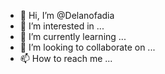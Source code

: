 - 👋 Hi, I’m @Delanofadia
- 👀 I’m interested in ...
- 🌱 I’m currently learning ...
- 💞️ I’m looking to collaborate on ...
- 📫 How to reach me ...

<!---
Delanofadia/Delanofadia is a ✨ special ✨ repository because its `README.md` (this file) appears on your GitHub profile.
You can click the Preview link to take a look at your changes.
--->
